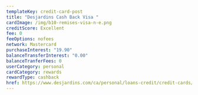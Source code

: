 ```yaml
---
templateKey: credit-card-post
title: "Desjardins Cash Back Visa "
cardImage: /img/b10-remises-visa-n-e.png
creditScore: Excellent
fee: 0
feeOptions: nofees
network: Mastercard
purchaseInterest: "19.90"
balanceTransferInterest: "0.00"
balanceTranferFees: 0
userCategory: personal
cardCategory: rewards
rewardType: cashback
href: https://www.desjardins.com/ca/personal/loans-credit/credit-cards/cash-back/index.jsp
---
```

